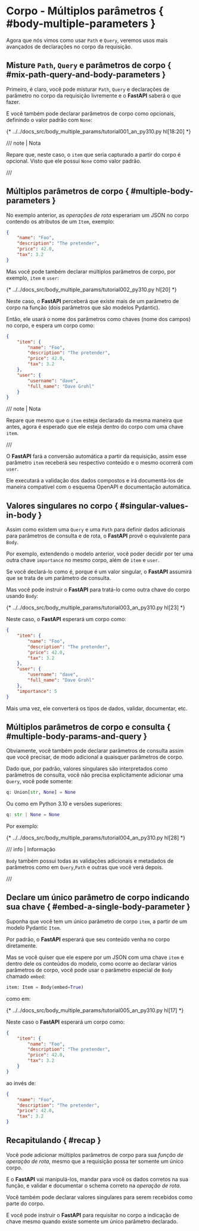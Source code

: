 # Corpo - Múltiplos parâmetros { #body-multiple-parameters }

Agora que nós vimos como usar `Path` e `Query`, veremos usos mais avançados de declarações no corpo da requisição.

## Misture `Path`, `Query` e parâmetros de corpo { #mix-path-query-and-body-parameters }

Primeiro, é claro, você pode misturar `Path`, `Query` e declarações de parâmetro no corpo da requisição livremente e o **FastAPI** saberá o que fazer.

E você também pode declarar parâmetros de corpo como opcionais, definindo o valor padrão com `None`:

{* ../../docs_src/body_multiple_params/tutorial001_an_py310.py hl[18:20] *}

/// note | Nota

Repare que, neste caso, o `item` que seria capturado a partir do corpo é opcional. Visto que ele possui `None` como valor padrão.

///

## Múltiplos parâmetros de corpo { #multiple-body-parameters }

No exemplo anterior, as *operações de rota* esperariam um JSON no corpo contendo os atributos de um `Item`, exemplo:

```JSON
{
    "name": "Foo",
    "description": "The pretender",
    "price": 42.0,
    "tax": 3.2
}
```

Mas você pode também declarar múltiplos parâmetros de corpo, por exemplo, `item` e `user`:

{* ../../docs_src/body_multiple_params/tutorial002_py310.py hl[20] *}

Neste caso, o **FastAPI** perceberá que existe mais de um parâmetro de corpo na função (dois parâmetros que são modelos Pydantic).

Então, ele usará o nome dos parâmetros como chaves (nome dos campos) no corpo, e espera um corpo como:

```JSON
{
    "item": {
        "name": "Foo",
        "description": "The pretender",
        "price": 42.0,
        "tax": 3.2
    },
    "user": {
        "username": "dave",
        "full_name": "Dave Grohl"
    }
}
```

/// note | Nota

Repare que mesmo que o `item` esteja declarado da mesma maneira que antes, agora é esperado que ele esteja dentro do corpo com uma chave `item`.

///

O **FastAPI** fará a conversão automática a partir da requisição, assim esse parâmetro `item` receberá seu respectivo conteúdo e o mesmo ocorrerá com `user`.

Ele executará a validação dos dados compostos e irá documentá-los de maneira compatível com o esquema OpenAPI e documentação automática.

## Valores singulares no corpo { #singular-values-in-body }

Assim como existem uma `Query` e uma `Path` para definir dados adicionais para parâmetros de consulta e de rota, o **FastAPI** provê o equivalente para `Body`.

Por exemplo, extendendo o modelo anterior, você poder decidir por ter uma outra chave `importance` no mesmo corpo, além de `item` e `user`.

Se você declará-lo como é, porque é um valor singular, o **FastAPI** assumirá que se trata de um parâmetro de consulta.

Mas você pode instruir o **FastAPI** para tratá-lo como outra chave do corpo usando `Body`:

{* ../../docs_src/body_multiple_params/tutorial003_an_py310.py hl[23] *}

Neste caso, o **FastAPI** esperará um corpo como:

```JSON
{
    "item": {
        "name": "Foo",
        "description": "The pretender",
        "price": 42.0,
        "tax": 3.2
    },
    "user": {
        "username": "dave",
        "full_name": "Dave Grohl"
    },
    "importance": 5
}
```

Mais uma vez, ele converterá os tipos de dados, validar, documentar, etc.

## Múltiplos parâmetros de corpo e consulta { #multiple-body-params-and-query }

Obviamente, você também pode declarar parâmetros de consulta assim que você precisar, de modo adicional a quaisquer parâmetros de corpo.

Dado que, por padrão, valores singulares são interpretados como parâmetros de consulta, você não precisa explicitamente adicionar uma `Query`, você pode somente:

```Python
q: Union[str, None] = None
```

Ou como em Python 3.10 e versões superiores:

```Python
q: str | None = None
```

Por exemplo:

{* ../../docs_src/body_multiple_params/tutorial004_an_py310.py hl[28] *}

/// info | Informação

`Body` também possui todas as validações adicionais e metadados de parâmetros como em `Query`,`Path` e outras que você verá depois.

///

## Declare um único parâmetro de corpo indicando sua chave { #embed-a-single-body-parameter }

Suponha que você tem um único parâmetro de corpo `item`, a partir de um modelo Pydantic `Item`.

Por padrão, o **FastAPI** esperará que seu conteúdo venha no corpo diretamente.

Mas se você quiser que ele espere por um JSON com uma chave `item` e dentro dele os conteúdos do modelo, como ocorre ao declarar vários parâmetros de corpo, você pode usar o parâmetro especial de `Body` chamado `embed`:

```Python
item: Item = Body(embed=True)
```

como em:

{* ../../docs_src/body_multiple_params/tutorial005_an_py310.py hl[17] *}

Neste caso o **FastAPI** esperará um corpo como:

```JSON hl_lines="2"
{
    "item": {
        "name": "Foo",
        "description": "The pretender",
        "price": 42.0,
        "tax": 3.2
    }
}
```

ao invés de:

```JSON
{
    "name": "Foo",
    "description": "The pretender",
    "price": 42.0,
    "tax": 3.2
}
```

## Recapitulando { #recap }

Você pode adicionar múltiplos parâmetros de corpo para sua *função de operação de rota*, mesmo que a requisição possa ter somente um único corpo.

E o **FastAPI** vai manipulá-los, mandar para você os dados corretos na sua função, e validar e documentar o schema correto na *operação de rota*.

Você também pode declarar valores singulares para serem recebidos como parte do corpo.

E você pode instruir o **FastAPI** para requisitar no corpo a indicação de chave mesmo quando existe somente um único parâmetro declarado.
